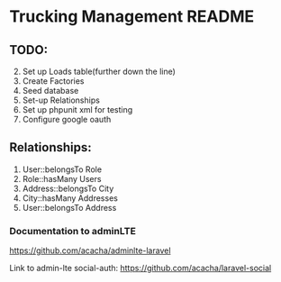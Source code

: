 # Trucking Management README

## TODO:
2. Set up Loads table(further down the line)
4. Create Factories
5. Seed database
6. Set-up Relationships
11. Set up phpunit xml for testing
12. Configure google oauth

## Relationships:
1. User::belongsTo Role
2. Role::hasMany Users
3. Address::belongsTo City
4. City::hasMany Addresses
5. User::belongsTo Address

### Documentation to adminLTE
https://github.com/acacha/adminlte-laravel

Link to admin-lte social-auth:
https://github.com/acacha/laravel-social